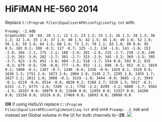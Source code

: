 # HiFiMAN HE-560 2014
Replace `C:\Program Files\EqualizerAPO\config\config.txt` with:
```
Preamp: -2.9dB
GraphicEQ: 10 -84; 20 1.1; 22 1.2; 23 1.2; 25 1.2; 26 1.3; 28 1.3; 30 1.3; 32 1.4; 35 1.4; 37 1.4; 40 1.5; 42 1.5; 45 1.6; 49 1.6; 52 1.6; 56 1.6; 59 1.6; 64 1.5; 68 1.4; 73 1.3; 78 1.1; 83 1.0; 89 0.8; 95 0.5; 102 0.1; 109 -0.3; 117 -0.7; 125 -1.2; 134 -1.6; 143 -1.8; 153 -2.0; 164 -2.1; 175 -2.2; 188 -2.4; 201 -2.6; 215 -2.7; 230 -2.8; 246 -2.9; 263 -3.0; 282 -2.7; 301 -2.7; 323 -2.9; 345 -3.2; 369 -3.5; 395 -3.7; 423 -3.9; 452 -3.6; 484 -3.2; 518 -1.7; 554 0.0; 593 0.3; 635 -0.3; 679 -0.6; 726 -0.8; 777 -1.0; 832 -1.1; 890 -0.5; 952 -0.1; 1019 0.1; 1090 -0.1; 1167 -0.7; 1248 -0.6; 1336 -0.9; 1429 0.1; 1529 0.6; 1636 1.3; 1751 2.4; 1873 2.6; 2004 2.8; 2145 2.7; 2295 1.8; 2455 1.7; 2627 1.2; 2811 1.0; 3008 -0.1; 3219 -1.0; 3444 -0.9; 3685 -1.2; 3943 -0.1; 4219 -0.4; 4514 -0.6; 4830 0.2; 5168 2.7; 5530 1.5; 5917 -0.3; 6331 -2.7; 6775 -2.6; 7249 -2.1; 7756 -2.2; 8299 -3.2; 8880 -3.7; 9502 -1.5; 10167 0.0; 10879 0.0; 11640 0.0; 12455 0.0; 13327 0.0; 14260 0.0; 15258 0.0; 16326 0.0; 17469 0.0; 18692 0.0; 20000 0.0
```
**OR** if using HeSuVi replace `C:\Program Files\EqualizerAPO\config\HeSuVi\eq.txt` and omit `Preamp: -2.9dB` and instead set Global volume in the UI for both channels to **-29**.
![](https://raw.githubusercontent.com/jaakkopasanen/AutoEq/master/results/Innerfidelity%202017/innerfidelity/onear/HiFiMAN%20HE-560%202014/HiFiMAN%20HE-560%202014.png)
